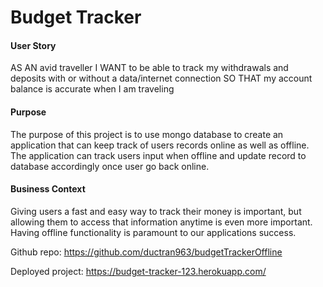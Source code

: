 # Budget Tracker

#### User Story

AS AN avid traveller
I WANT to be able to track my withdrawals and deposits with or without a data/internet connection
SO THAT my account balance is accurate when I am traveling

#### Purpose

The purpose of this project is to use mongo database to create an application that can keep track of users records online as well as offline. The application can track users input when offline and update record to database accordingly once user go back online.

#### Business Context

Giving users a fast and easy way to track their money is important, but allowing them to access that information anytime is even more important. Having offline functionality is paramount to our applications success.

Github repo: https://github.com/ductran963/budgetTrackerOffline

Deployed project: https://budget-tracker-123.herokuapp.com/


